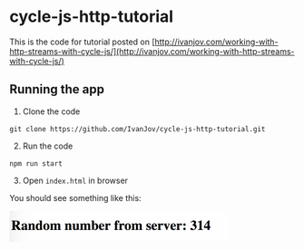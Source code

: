 # cycle-js-http-tutorial
This is the code for tutorial posted on [http://ivanjov.com/working-with-http-streams-with-cycle-js/](http://ivanjov.com/working-with-http-streams-with-cycle-js/)

## Running the app
1. Clone the code 
```
git clone https://github.com/IvanJov/cycle-js-http-tutorial.git
```

2. Run the code
```
npm run start
```

3. Open `index.html` in browser

You should see something like this:

![example](https://raw.githubusercontent.com/IvanJov/cycle-js-http-tutorial/master/example.gif)